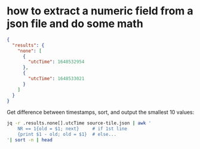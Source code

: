 # how to extract a numeric field from a json file and do some math


```json
{
  "results": {
    "none": [
      {
        "utcTime": 1648532954
      },
      {
        "utcTime": 1648533021
      }
    ]
  }
}
```

Get difference between timestamps, sort, and output the smallest 10 values:

```bash
jq -r .results.none[].utcTime source-tile.json | awk '
    NR == 1{old = $1; next}     # if 1st line
    {print $1 - old; old = $1}  # else...
'| sort -n | head
```
